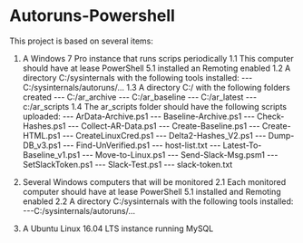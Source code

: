 # Autoruns-Powershell
This project is based on several items:
1. A Windows 7 Pro instance that runs scrips periodically
1.1 This computer should have at lease PowerShell 5.1 installed an Remoting enabled
1.2 A directory C:/sysinternals with the following tools installed:
---C:/sysinternals/autoruns/...
1.3 A directory C:/ with the following folders created
--- C:/ar_archive
--- C:/ar_baseline
--- C:/ar_latest
--- c:/ar_scripts
1.4 The ar_scripts folder should have the following scripts uploaded:
--- ArData-Archive.ps1
--- Baseline-Archive.ps1
--- Check-Hashes.ps1
--- Collect-AR-Data.ps1
--- Create-Baseline.ps1
--- Create-HTML.ps1
--- CreateLinuxCred.ps1
--- Delta2-Hashes_V2.ps1
--- Dump-DB_v3.ps1
--- Find-UnVerified.ps1
--- host-list.txt
--- Latest-To-Baseline_v1.ps1
--- Move-to-Linux.ps1
--- Send-Slack-Msg.psm1
--- SetSlackToken.ps1
--- Slack-Test.ps1
--- slack-token.txt

2. Several Windows computers that will be monitored
2.1 Each monitored computer should have at lease PowerShell 5.1 installed and Remoting enabled
2.2 A directory C:/sysinternals with the following tools installed:
---C:/sysinternals/autoruns/...

3. A Ubuntu Linux 16.04 LTS instance running MySQL
